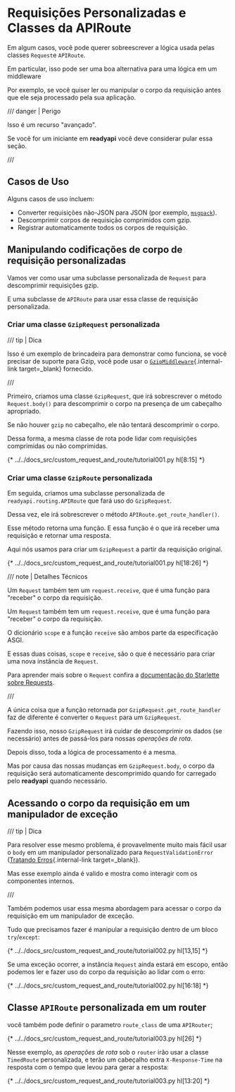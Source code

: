 # Requisições Personalizadas e Classes da APIRoute

Em algum casos, você pode querer sobreescrever a lógica usada pelas classes `Request`e `APIRoute`.

Em particular, isso pode ser uma boa alternativa para uma lógica em um middleware

Por exemplo, se você quiser ler ou manipular o corpo da requisição antes que ele seja processado pela sua aplicação.

/// danger | Perigo

Isso é um recurso "avançado".

Se você for um iniciante em **readyapi** você deve considerar pular essa seção.

///

## Casos de Uso

Alguns casos de uso incluem:

* Converter requisições não-JSON para JSON (por exemplo, <a href="https://msgpack.org/index.html" class="external-link" target="_blank">`msgpack`</a>).
* Descomprimir corpos de requisição comprimidos com gzip.
* Registrar automaticamente todos os corpos de requisição.

## Manipulando codificações de corpo de requisição personalizadas

Vamos ver como usar uma subclasse personalizada de `Request` para descomprimir requisições gzip.

E uma subclasse de `APIRoute` para usar essa classe de requisição personalizada.

### Criar uma classe `GzipRequest` personalizada

/// tip | Dica

Isso é um exemplo de brincadeira para demonstrar como funciona, se você precisar de suporte para Gzip, você pode usar o [`GzipMiddleware`](../advanced/middleware.md#gzipmiddleware){.internal-link target=_blank} fornecido.

///

Primeiro, criamos uma classe `GzipRequest`, que irá sobrescrever o método `Request.body()` para descomprimir o corpo na presença de um cabeçalho apropriado.

Se não houver `gzip` no cabeçalho, ele não tentará descomprimir o corpo.

Dessa forma, a mesma classe de rota pode lidar com requisições comprimidas ou não comprimidas.

{* ../../docs_src/custom_request_and_route/tutorial001.py hl[8:15] *}

### Criar uma classe `GzipRoute` personalizada

Em seguida, criamos uma subclasse personalizada de `readyapi.routing.APIRoute` que fará uso do `GzipRequest`.

Dessa vez, ele irá sobrescrever o método `APIRoute.get_route_handler()`.

Esse método retorna uma função. E essa função é o que irá receber uma requisição e retornar uma resposta.

Aqui nós usamos para criar um `GzipRequest` a partir da requisição original.

{* ../../docs_src/custom_request_and_route/tutorial001.py hl[18:26] *}

/// note | Detalhes Técnicos

Um `Request` também tem um `request.receive`, que é uma função para "receber" o corpo da requisição.

Um `Request` também tem um `request.receive`, que é uma função para "receber" o corpo da requisição.

O dicionário `scope` e a função `receive` são ambos parte da especificação ASGI.

E essas duas coisas, `scope` e `receive`, são o que é necessário para criar uma nova instância de `Request`.

Para aprender mais sobre o `Request` confira a <a href="https://www.starlette.io/requests/" class="external-link" target="_blank">documentação do Starlette sobre Requests</a>.

///

A única coisa que a função retornada por `GzipRequest.get_route_handler` faz de diferente é converter o `Request` para um `GzipRequest`.

Fazendo isso, nosso `GzipRequest` irá cuidar de descomprimir os dados (se necessário) antes de passá-los para nossas *operações de rota*.

Depois disso, toda a lógica de processamento é a mesma.

Mas por causa das nossas mudanças em `GzipRequest.body`, o corpo da requisição será automaticamente descomprimido quando for carregado pelo **readyapi** quando necessário.

## Acessando o corpo da requisição em um manipulador de exceção

/// tip | Dica

Para resolver esse mesmo problema, é provavelmente muito mais fácil usar o `body` em um manipulador personalizado para `RequestValidationError` ([Tratando Erros](../tutorial/handling-errors.md#use-the-requestvalidationerror-body){.internal-link target=_blank}).

Mas esse exemplo ainda é valido e mostra como interagir com os componentes internos.

///

Também podemos usar essa mesma abordagem para acessar o corpo da requisição em um manipulador de exceção.

Tudo que precisamos fazer é manipular a requisição dentro de um bloco `try`/`except`:

{* ../../docs_src/custom_request_and_route/tutorial002.py hl[13,15] *}

Se uma exceção ocorrer, a instância `Request` ainda estará em escopo, então podemos ler e fazer uso do corpo da requisição ao lidar com o erro:

{* ../../docs_src/custom_request_and_route/tutorial002.py hl[16:18] *}

## Classe `APIRoute` personalizada em um router

você também pode definir o parametro `route_class` de uma `APIRouter`;

{* ../../docs_src/custom_request_and_route/tutorial003.py hl[26] *}

Nesse exemplo, as *operações de rota* sob o `router` irão usar a classe `TimedRoute` personalizada, e terão um cabeçalho extra `X-Response-Time` na resposta com o tempo que levou para gerar a resposta:

{* ../../docs_src/custom_request_and_route/tutorial003.py hl[13:20] *}
